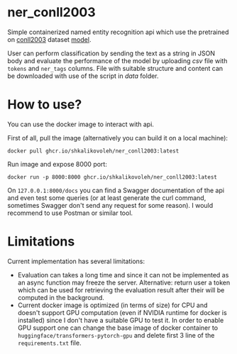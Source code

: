 # ner_conll2003

Simple containerized named entity recognition api which use the pretrained on
[conll2003](https://huggingface.co/datasets/conll2003) dataset [model](https://huggingface.co/dslim/bert-base-NER).

User can perform classification by sending the text as a string in JSON body and evaluate the performance of the model by uploading *csv* file with `tokens` and `ner_tags` columns. File with suitable structure and content can be downloaded with use of the script in *data* folder.

# How to use?

You can use the docker image to interact with api.

First of all, pull the image (alternatively you can build it on a local machine):

```docker pull ghcr.io/shkalikovoleh/ner_conll2003:latest```

Run image and expose 8000 port:

```docker run -p 8000:8000 ghcr.io/shkalikovoleh/ner_conll2003:latest```

On `127.0.0.1:8000/docs` you can find a Swagger documentation of the api and
even test some queries (or at least generate the curl command, sometimes Swagger don't send any request for some reason). I would recommend to use Postman or similar tool.

# Limitations
Current implementation has several limitations:

- Evaluation can takes a long time and since it can not be implemented as an async function may freeze the server. Alternative: return user a token which can be used for retrieving the evaluation result after their will be computed in the background.
- Current docker image is optimized (in terms of size) for CPU and doesn't support GPU computation (even if NVIDIA runtime for docker is installed) since I don't have a suitable GPU to test it. In order to enable GPU support one can change the base image of docker container to `huggingface/transformers-pytorch-gpu` and delete first 3 line of the `requirements.txt` file.
